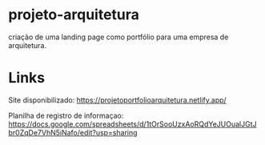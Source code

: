 # projeto-arquitetura
criação de uma landing page como portfólio para uma empresa de arquitetura.

# Links 

Site disponibilizado: https://projetoportfolioarquitetura.netlify.app/

Planilha de registro de informaçao: https://docs.google.com/spreadsheets/d/1tOrSooUzxAoRQdYeJUOualJGtJbr0ZqDe7VhN5iNafo/edit?usp=sharing
